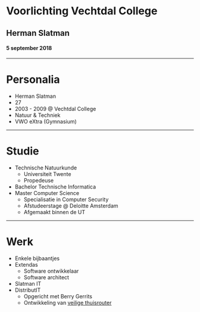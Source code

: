 # Voorlichting Vechtdal College

## Herman Slatman

#### 5 september 2018

---

# Personalia

<ul>
    <li>
        Herman Slatman
    </li>
    <li>
        27
    </li>
    <li>
        2003 - 2009 @ Vechtdal College
    </li>
    <li>
        Natuur & Techniek
    </li>
    <li>
        VWO eXtra (Gymnasium)
    </li>
</ul>

---

# Studie

<ul>
    <li>
        Technische Natuurkunde
        <ul>
            <li>
                Universiteit Twente
            </li>
            <li>
                Propedeuse
            </li>
        </ul>
    </li>
    <li>
        Bachelor Technische Informatica 
    </li>
    <li>
        Master Computer Science
        <ul>
            <li>
                Specialisatie in Computer Security
            </li>
            <li>
                Afstudeerstage @ Deloitte Amsterdam
            </li>
            <li>
                Afgemaakt binnen de UT
            </li>
        </ul>
    </li>
</ul>

---

# Werk

<ul>
    <li>
        Enkele bijbaantjes
    </li>
    <li>
        Extendas
        <ul>
            <li>
                Software ontwikkelaar
            </li>
            <li>
                Software architect
            </li>
        </ul>
    </li>
    <li>
        Slatman IT
    </li>
    <li>
        DistributIT
        <ul>
            <li>
                Opgericht met Berry Gerrits
            </li>
            <li>
                Ontwikkeling van <a href="https://holmes.distributit.nl/" target="_blank">veilige thuisrouter</a>
            </li>
        </ul>
    </li>
</ul>
